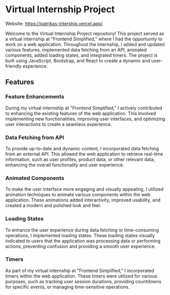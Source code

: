 # Virtual Internship Project
Website: https://patrikas-intership.vercel.app/

Welcome to the Virtual Internship Project repository! This project served as a virtual internship at "Frontend Simplified," where I had the opportunity to work on a web application. Throughout the internship, I added and updated various features, implemented data fetching from an API, animated components, added loading states, and integrated timers. The project is built using JavaScript, Bootstrap, and React to create a dynamic and user-friendly experience.

## Features

### Feature Enhancements
During my virtual internship at "Frontend Simplified," I actively contributed to enhancing the existing features of the web application. This involved implementing new functionalities, improving user interfaces, and optimizing user interactions to create a seamless experience.

### Data Fetching from API
To provide up-to-date and dynamic content, I incorporated data fetching from an external API. This allowed the web application to retrieve real-time information, such as user profiles, product data, or other relevant data, enhancing the overall functionality and user experience.

### Animated Components
To make the user interface more engaging and visually appealing, I utilized animation techniques to animate various components within the web application. These animations added interactivity, improved usability, and created a modern and polished look and feel.

### Loading States
To enhance the user experience during data fetching or time-consuming operations, I implemented loading states. These loading states visually indicated to users that the application was processing data or performing actions, preventing confusion and providing a smooth user experience.

### Timers
As part of my virtual internship at "Frontend Simplified," I incorporated timers within the web application. These timers were utilized for various purposes, such as tracking user session durations, providing countdowns for specific events, or managing time-sensitive operations.
